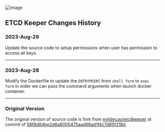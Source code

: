 ![image](./logo/logo-horizontal.png)

## ETCD Keeper Changes History

### 2023-Aug-29

Update the source code to setup permissions when user has permission to access all keys.

---

### 2023-Aug-28

Modify the Dockerfile to update the `ENTRYPOINT` from `shell form` to `exec form` in order we can pass the command arguments when launch docker container.

---

### Original Version

The original version of source code is fork from [evildecay/etcdkeeper](https://github.com/evildecay/etcdkeeper/tree/master) at commit of [58f8d84be2d6a8005475aad68ad1f4c7d85f218d](https://github.com/evildecay/etcdkeeper/commit/58f8d84be2d6a8005475aad68ad1f4c7d85f218d).
